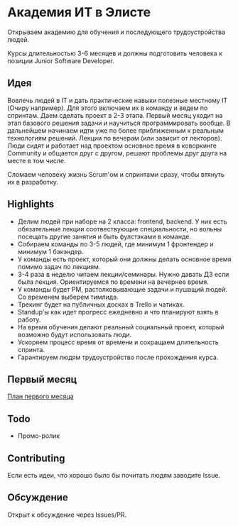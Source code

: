 # Академия ИТ в Элисте

Открываем академию для обучения и последующего трудоустройства людей.

Курсы длительностью 3-6 месяцев и должны подготовить человека к позиции Junior Software Developer.

## Идея

Вовлечь людей в IT и дать практические навыки полезные местному IT (Очиру например). Для этого включаем их в команду и ведем по спринтам. Даем сделать проект в 2-3 этапа. Первый месяц уходит на этап базового решения задачи и научиться программировать вообще. В дальнейшем начинаем идти уже по более приближенным к реальным технологиям решений. Лекции по вечерам (или зависит от лекторов). Люди сидят и работает над проектом основное время в коворкинге Community и общается друг с другом, решают проблемы друг друга на месте в том числе.

Сломаем человеку жизнь Scrum'ом и спринтами сразу, чтобы втянуть их в разработку.

## Highlights
* Делим людей при наборе на 2 класса: frontend, backend. У них есть обязательные лекции соотвествующие специальности, но вольны посещать другие занятия и быть фулстэками в команде.
* Собираем команды по 3-5 людей, где минимум 1 фронтендер и минимум 1 бэкэндер. 
* У команды есть проект, который они должны делать основное время помимо задач по лекциям.
* 3-4 раза в неделю читаем лекции/семинары. Нужно давать ДЗ если была лекция. Ориентируемся по времени на вечернее время. 
* У команды будет PM, растолковывающие задачи и пушащий людей. Со временем выберем тимлида.
* Трекинг будет на публичных досках в Trello и чатиках.
* Standup'ы как идет прогресс ежедневно и что планируют взять в работу.
* На время обучения делают реальный социальный проект, который возможно будут использовать люди.
* Ускоряем процесс время от времени и сокращаем длительность спринта.
* Гарантируем людям трудоустройство после прохождения курса.

## Первый месяц

[План первого месяца](./FIRST-MONTH.md)

## Todo

- Промо-ролик

## Contributing

Если есть идеи, что хорошо было бы почитать людям заводите Issue.

## Обсуждение 

Открыт к обсуждение через Issues/PR.
